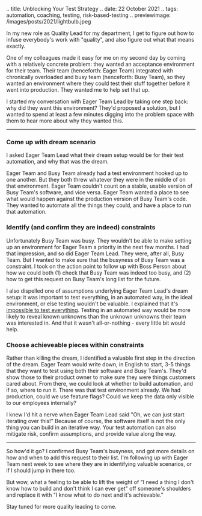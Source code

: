 .. title: Unblocking Your Test Strategy
.. date: 22 October 2021
.. tags: automation, coaching, testing, risk-based-testing
.. previewimage: /images/posts/2021/lightbulb.jpeg

In my new role as Quality Lead for my department, I get to figure out how to infuse everybody's work with "quality", and also figure out what that means exactly. 

One of my colleagues made it easy for me on my second day by coming with a relatively concrete problem: they wanted an acceptance environment for their team. Their team (henceforth: Eager Team) integrated with chronically overloaded and busy team (henceforth: Busy Team), so they wanted an environment where they could test their stuff together before it went into production. They wanted me to help set that up. 

I started my conversation with Eager Team Lead by taking one step back: why did they want this environment? They'd proposed a solution, but I wanted to spend at least a few minutes digging into the problem space with them to hear more about why they wanted this.

---

### Come up with dream scenario

I asked Eager Team Lead what their dream setup would be for their test automation, and why that was the dream.

Eager Team and Busy Team already had a test environment hooked up to one another. But they both threw whatever they were in the middle of on that environment. Eager Team couldn't count on a stable, usable version of Busy Team's software, and vice versa. Eager Team wanted a place to see what would happen against the production version of Busy Team's code. They wanted to automate all the things they could, and have a place to run that automation. 

### Identify (and confirm they are indeed) constraints

Unfortunately Busy Team was busy. They wouldn't be able to make setting up an environment for Eager Team a priority in the next few months. I had that impression, and so did Eager Team Lead. They were, after all, Busy Team. But I wanted to make sure that the busyness of Busy Team was a constraint. I took on the action point to follow up with Boss Person about how we could both (1) check that Busy Team was indeed too busy, and (2) how to get this request on Busy Team's long list for the future.

I also dispelled one of assumptions underlying Eager Team Lead's dream setup: it was important to test everything, in an automated way, in the ideal environment, or else testing wouldn't be valuable. I explained that it's [impossible to test everything](https://app.thestorygraph.com/books/8ba29269-1843-4ac1-be0c-226752b17937). Testing in an automated way would be more likely to reveal known unknowns than the unknown unknowns their team was interested in. And that it wasn't all-or-nothing - every little bit would help.

### Choose achieveable pieces within constraints 

Rather than killing the dream, I identified a valuable first step in the direction of the dream. Eager Team would write down, in English to start, 3-5 things that they want to test using both their software and Busy Team's. They'd show those to their product owner to make sure they were things customers cared about. From there, we could look at whether to build automation, and if so, where to run it. There was that test environment already. We had production, could we use feature flags? Could we keep the data only visible to our employees internally? 

I knew I'd hit a nerve when Eager Team Lead said "Oh, we can just start iterating over this!" Because of course, the software itself is not the only thing you can build in an iterative way. Your test automation can also mitigate risk, confirm assumptions, and provide value along the way. 

---

So how'd it go? I confirmed Busy Team's busyness, and got more details on how and when to add this request to their list. I'm following up with Eager Team next week to see where they are in identifying valuable scenarios, or if I should jump in there too. 

But wow, what a feeling to be able to lift the weight of "I need a thing I don't know how to build and don't think I can ever get" off someone's shoulders and replace it with "I know what to do next and it's achievable." 

Stay tuned for more quality leading to come.